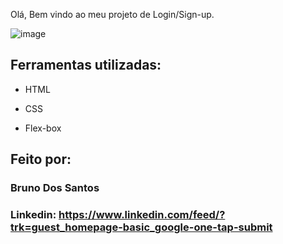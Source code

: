 Olá, Bem vindo ao meu projeto de Login/Sign-up.

![image](https://photos.app.goo.gl/WJY6SievPaQ28uCp7)

## Ferramentas utilizadas:

* HTML

* CSS

* Flex-box

## Feito por:

### Bruno Dos Santos

### Linkedin: https://www.linkedin.com/feed/?trk=guest_homepage-basic_google-one-tap-submit

